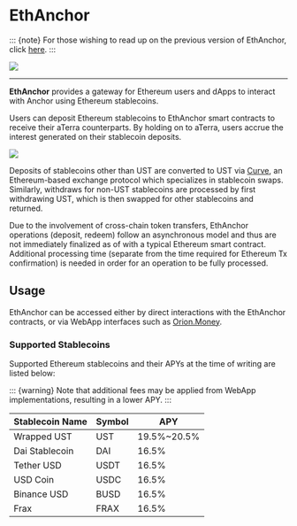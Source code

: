 # EthAnchor

::: {note}
For those wishing to read up on the previous version of EthAnchor, click [here](../developers-ethereum/ethanchor.md).
:::

![](../.gitbook/assets/ethAnchor\_logo\_Black.png)

****

**EthAnchor** provides a gateway for Ethereum users and dApps to interact with Anchor using Ethereum stablecoins.

Users can deposit Ethereum stablecoins to EthAnchor smart contracts to receive their aTerra counterparts. By holding on to aTerra, users accrue the interest generated on their stablecoin deposits.

![](<../.gitbook/assets/EthAnchor (1).png>)

Deposits of stablecoins other than UST are converted to UST via [Curve](https://curve.fi), an Ethereum-based exchange protocol which specializes in stablecoin swaps. Similarly, withdraws for non-UST stablecoins are processed by first withdrawing UST, which is then swapped for other stablecoins and returned.

Due to the involvement of cross-chain token transfers, EthAnchor operations (deposit, redeem) follow an asynchronous model and thus are not immediately finalized as of with a typical Ethereum smart contract. Additional processing time (separate from the time required for Ethereum Tx confirmation) is needed in order for an operation to be fully processed.

## Usage

EthAnchor can be accessed either by direct interactions with the EthAnchor contracts, or via WebApp interfaces such as [Orion.Money](https://app.orion.money).

### Supported Stablecoins

Supported Ethereum stablecoins and their APYs at the time of writing are listed below:&#x20;

::: {warning}
Note that additional fees may be applied from WebApp implementations, resulting in a lower APY.
:::

| Stablecoin Name | Symbol | APY          |
| --------------- | ------ | ------------ |
| Wrapped UST     | UST    | 19.5%\~20.5% |
| Dai Stablecoin  | DAI    | 16.5%        |
| Tether USD      | USDT   | 16.5%        |
| USD Coin        | USDC   | 16.5%        |
| Binance USD     | BUSD   | 16.5%        |
| Frax            | FRAX   | 16.5%        |
